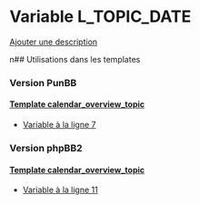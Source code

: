 # Variable L_TOPIC_DATE
[Ajouter une description](https://fa-tvars.appspot.com/L_TOPIC_DATE)

n## Utilisations dans les templates

### Version PunBB

#### [Template calendar_overview_topic](punbb/calendar_overview_topic.md)
* [Variable à la ligne 7](../punbb/calendar_overview_topic.tpl#L7)

### Version phpBB2

#### [Template calendar_overview_topic](subsilver/calendar_overview_topic.md)
* [Variable à la ligne 11](../subsilver/calendar_overview_topic.tpl#L11)